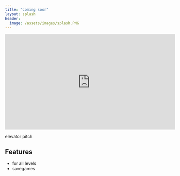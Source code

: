 ```yaml
---
title: "coming soon"
layout: splash
header:
  image: /assets/images/splash.PNG
---
```


<iframe width="560" height="315" src="https://www.youtube.com/embed/FoklLOFxvSg" frameborder="0" allow="accelerometer; autoplay; clipboard-write; encrypted-media; gyroscope; picture-in-picture" allowfullscreen></iframe>

elevator pitch

## Features

* for all levels
* savegames